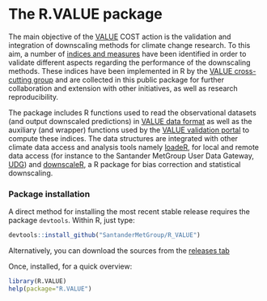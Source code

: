 The R.VALUE package
===================

The main objective of the [VALUE](http://www.value-cost.eu) COST action is the validation and integration of downscaling methods for climate change research. To this aim, a number of [indices and measures](http://www.value-cost.eu/reports) have been identified in order to validate different aspects regarding the performance of the downscaling methods. These indices have been implemented in R by the [VALUE cross-cutting group](http://www.value-cost.eu/cross-cutting) and are collected in this public package for further collaboration and extension with other initiatives, as well as research reproducibility.   

The package includes R functions used to read the observational datasets (and output downscaled predictions) in [VALUE data format](http://www.value-cost.eu/WG2/stationdataformat) as well as the auxiliary (and wrapper) functions used by the [VALUE validation portal](http://www.value-cost.eu/validationportal) to compute these indices. The data structures are integrated with other climate data access and analysis tools namely [loadeR](https://github.com/SantanderMetGroup/loadeR), for local and remote data access (for instance to the Santander MetGroup User Data Gateway, [UDG](http://www.meteo.unican.es/en/dataservices)) and [downscaleR](https://github.com/SantanderMetGroup/downscaleR), a R package for bias correction and statistical downscaling.

### Package installation

A direct method for installing the most recent stable release requires the package `devtools`. Within R, just type:

```r
devtools::install_github("SantanderMetGroup/R_VALUE")
```

Alternatively, you can download the sources from the [releases tab](https://github.com/SantanderMetGroup/R_VALUE/releases)

Once, installed, for a quick overview:

```r
library(R.VALUE)
help(package="R.VALUE")
```

